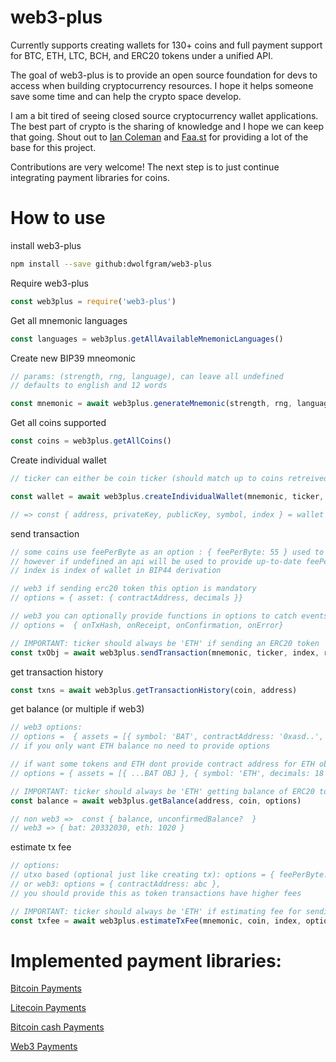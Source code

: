# web3-plus

Currently supports creating wallets for 130+ coins and full payment support for BTC, ETH, LTC, BCH, and ERC20 tokens under a unified API.

The goal of web3-plus is to provide an open source foundation for devs to access when building cryptocurrency resources. I hope it helps someone save some time and can help the crypto space develop.

I am a bit tired of seeing closed source cryptocurrency wallet applications. The best part of crypto is the sharing of knowledge and I hope we can keep that going. Shout out to [Ian Coleman](https://github.com/iancoleman/bip39) and [Faa.st](https://github.com/go-faast) for providing a lot of the base for this project.

Contributions are very welcome! The next step is to just continue integrating payment libraries for coins.

# How to use

install web3-plus
```bash
npm install --save github:dwolfgram/web3-plus
```

Require web3-plus
```js
const web3plus = require('web3-plus')
```

Get all mnemonic languages
```js
const languages = web3plus.getAllAvailableMnemonicLanguages()
```

Create new BIP39 mneomonic
```js
// params: (strength, rng, language), can leave all undefined
// defaults to english and 12 words

const mnemonic = await web3plus.generateMnemonic(strength, rng, language)
```

Get all coins supported
```js
const coins = web3plus.getAllCoins()
```

Create individual wallet
```js
// ticker can either be coin ticker (should match up to coins retreived above) or whole object

const wallet = await web3plus.createIndividualWallet(mnemonic, ticker, index)

// => const { address, privateKey, publicKey, symbol, index } = wallet
```

send transaction
```js
// some coins use feePerByte as an option : { feePerByte: 55 } used to calc fees
// however if undefined an api will be used to provide up-to-date feePerByte values
// index is index of wallet in BIP44 derivation

// web3 if sending erc20 token this option is mandatory
// options = { asset: { contractAddress, decimals }}

// web3 you can optionally provide functions in options to catch events of sending transaction
// options =  { onTxHash, onReceipt, onConfirmation, onError}

// IMPORTANT: ticker should always be 'ETH' if sending an ERC20 token
const txObj = await web3plus.sendTransaction(mnemonic, ticker, index, receiveAddress, amount, options)
```

get transaction history
```js
const txns = await web3plus.getTransactionHistory(coin, address) 
```

get balance (or multiple if web3)
```js
// web3 options:
// options =  { assets = [{ symbol: 'BAT', contractAddress: '0xasd..', decimals: 18 }] }
// if you only want ETH balance no need to provide options

// if want some tokens and ETH dont provide contract address for ETH object:
// options = { assets = [{ ...BAT OBJ }, { symbol: 'ETH', decimals: 18 }] }

// IMPORTANT: ticker should always be 'ETH' getting balance of ERC20 token
const balance = await web3plus.getBalance(address, coin, options)

// non web3 =>  const { balance, unconfirmedBalance?  }
// web3 => { bat: 20332030, eth: 1020 }
```

estimate tx fee
```js
// options:
// utxo based (optional just like creating tx): options = { feePerByte: xyz } 
// or web3: options = { contractAddress: abc }, 
// you should provide this as token transactions have higher fees

// IMPORTANT: ticker should always be 'ETH' if estimating fee for sending ERC20 token
const txfee = await web3plus.estimateTxFee(mnemonic, coin, index, options)
```

# Implemented payment libraries:

[Bitcoin Payments](https://github.com/dwolfgram/bitcoin-segwit-payments)

[Litecoin Payments](https://github.com/dwolfgram/litecoin-segwit-payments)

[Bitcoin cash Payments](https://github.com/dwolfgram/bitcoin-cash-payments)

[Web3 Payments](https://github.com/dwolfgram/web3-payments)
